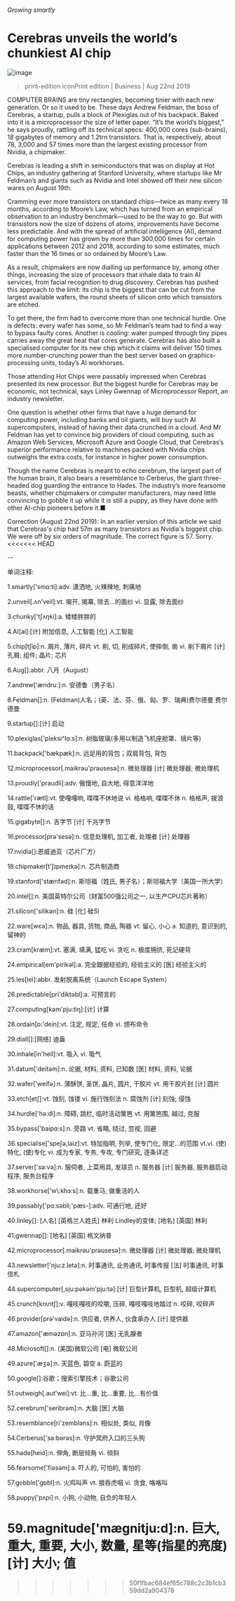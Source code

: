 ###### Growing smartly
# Cerebras unveils the world’s chunkiest AI chip 
![image](images/20190824_WBP501.jpg) 
> print-edition iconPrint edition | Business | Aug 22nd 2019 
COMPUTER BRAINS are tiny rectangles, becoming tinier with each new generation. Or so it used to be. These days Andrew Feldman, the boss of Cerebras, a startup, pulls a block of Plexiglas out of his backpack. Baked into it is a microprocessor the size of letter paper. “It’s the world’s biggest,” he says proudly, rattling off its technical specs: 400,000 cores (sub-brains), 18 gigabytes of memory and 1.2trn transistors. That is, respectively, about 78, 3,000 and 57 times more than the largest existing processor from Nvidia, a chipmaker. 
Cerebras is leading a shift in semiconductors that was on display at Hot Chips, an industry gathering at Stanford University, where startups like Mr Feldman’s and giants such as Nvidia and Intel showed off their new silicon wares on August 19th. 
Cramming ever more transistors on standard chips—twice as many every 18 months, according to Moore’s Law, which has turned from an empirical observation to an industry benchmark—used to be the way to go. But with transistors now the size of dozens of atoms, improvements have become less predictable. And with the spread of artificial intelligence (AI), demand for computing power has grown by more than 300,000 times for certain applications between 2012 and 2018, according to some estimates, much faster than the 16 times or so ordained by Moore’s Law. 
As a result, chipmakers are now dialling up performance by, among other things, increasing the size of processors that inhale data to train AI services, from facial recognition to drug discovery. Cerebras has pushed this approach to the limit: its chip is the biggest that can be cut from the largest available wafers, the round sheets of silicon onto which transistors are etched. 
To get there, the firm had to overcome more than one technical hurdle. One is defects: every wafer has some, so Mr Feldman’s team had to find a way to bypass faulty cores. Another is cooling: water pumped through tiny pipes carries away the great heat that cores generate. Cerebras has also built a specialised computer for its new chip which it claims will deliver 150 times more number-crunching power than the best server based on graphics-processing units, today’s AI workhorses. 
Those attending Hot Chips were passably impressed when Cerebras presented its new processor. But the biggest hurdle for Cerebras may be economic, not technical, says Linley Gwennap of Microprocessor Report, an industry newsletter. 
One question is whether other firms that have a huge demand for computing power, including banks and oil giants, will buy such AI supercomputers, instead of having their data crunched in a cloud. And Mr Feldman has yet to convince big providers of cloud computing, such as Amazon Web Services, Microsoft Azure and Google Cloud, that Cerebras’s superior performance relative to machines packed with Nvidia chips outweighs the extra costs, for instance in higher power consumption. 
Though the name Cerebras is meant to echo cerebrum, the largest part of the human brain, it also bears a resemblance to Cerberus, the giant three-headed dog guarding the entrance to Hades. The industry’s more fearsome beasts, whether chipmakers or computer manufacturers, may need little convincing to gobble it up while it is still a puppy, as they have done with other AI-chip pioneers before it.■ 
Correction (August 22nd 2019): In an earlier version of this article we said that Cerebras's chip had 57m as many transistors as Nvidia's biggest chip. We were off by six orders of magnitude. The correct figure is 57. Sorry. 
<<<<<<< HEAD
-- 
 单词注释:
1.smartly['smɑ:ti]:adv. 潇洒地, 火辣辣地, 刺痛地 
2.unveil[.ʌn'veil]:vt. 揭开, 揭幕, 除去...的面纱 vi. 显露, 除去面纱 
3.chunky['tʃʌŋki]:a. 矮矮胖胖的 
4.AI[ai]:[计] 附加信息, 人工智能 [化] 人工智能 
5.chip[tʃip]:n. 屑片, 薄片, 碎片 vt. 削, 切, 削成碎片, 使摔倒, 凿 vi. 削下屑片 [计] 孔屑; 组件; 晶片; 芯片 
6.Aug[]:abbr. 八月（August） 
7.andrew['ændru:]:n. 安德鲁（男子名） 
8.Feldman[]:n. (Feldman)人名；(英、法、芬、俄、匈、罗、瑞典)费尔德曼 费尔德曼 
9.startup[]:[计] 启动 
10.plexiglas['pleksi^lɑ:s]:n. 树脂玻璃(多用以制造飞机座舱罩、镜片等) 
11.backpack['bækpæk]:n. 远足用的背包；双肩背包, 背包 
12.microprocessor[.maikrәu'prәusesә]:n. 微处理器 [计] 微处理器; 微处理机 
13.proudly['praudli]:adv. 傲慢地, 自大地, 得意洋洋地 
14.rattle['rætl]:vt. 使嘎嘎响, 喋喋不休地说 vi. 格格响, 喋喋不休 n. 格格声, 拨浪鼓, 喋喋不休的话 
15.gigabyte[]:n. 吉字节 [计] 千兆字节 
16.processor[prә'sesә]:n. 信息处理机, 加工者, 处理者 [计] 处理器 
17.nvidia[]:恩威迪亚（芯片厂方） 
18.chipmaker[t'ʃɪpmeɪkə]:n. 芯片制造商 
19.stanford['stænfәd]:n. 斯坦福（姓氏, 男子名）；斯坦福大学（美国一所大学） 
20.intel[]:n. 美国英特尔公司（财富500强公司之一, 以生产CPU芯片著称） 
21.silicon['silikәn]:n. 硅 [化] 硅Si 
22.ware[wєә]:n. 物品, 器具, 货物, 商品, 陶器 vt. 留心, 小心 a. 知道的, 意识到的, 留神的 
23.cram[kræm]:vt. 塞满, 填满, 猛吃 vi. 贪吃 n. 极度拥挤, 死记硬背 
24.empirical[em'pirikәl]:a. 完全跟据经验的, 经验主义的 [医] 经验主义的 
25.les[lei]:abbr. 发射脱离系统（Launch Escape System） 
26.predictable[pri'diktәbl]:a. 可预言的 
27.computing[kәm'pju:tiŋ]:[计] 计算 
28.ordain[ɒ:'dein]:vt. 注定, 规定, 任命 vi. 颁布命令 
29.diall[]:[网络] 迪盎 
30.inhale[in'heil]:vt. 吸入 vi. 吸气 
31.datum['deitәm]:n. 论据, 材料, 资料, 已知数 [医] 材料, 资料, 论据 
32.wafer['weifә]:n. 薄酥饼, 圣饼, 晶片, 圆片, 干胶片 vt. 用干胶片封 [计] 圆片 
33.etch[etʃ]:vt. 蚀刻, 蚀镂 vi. 施行蚀刻法 n. 腐蚀剂 [计] 刻蚀; 侵蚀 
34.hurdle['hә:dl]:n. 障碍, 跳栏, 临时活动篱笆 vt. 用篱笆围, 越过, 克服 
35.bypass['baipɑ:s]:n. 旁路 vt. 省略, 绕过, 忽视, 回避 
36.specialise['speʃә,laiz]:vt. 特加指明, 列举, 使专门化, 限定...的范围 vt.vi. (使)特化, (使)专化 vi. 成为专家, 专务, 专攻, 专门研究, 逐条详述 
37.server['sә:vә]:n. 服伺者, 上菜用具, 发球员 n. 服务器 [计] 服务器, 服务器启动程序, 服务台程序 
38.workhorse['w\\:khɔ:s]:n. 载重马, 做重活的人 
39.passably['pɑ:sәbli;'pæs-]:adv. 可通行地, 还好 
40.linley[]: [人名] [英格兰人姓氏] 林利 Lindley的变体; [地名] [英国] 林利 
41.gwennap[]: [地名] [英国] 格文纳普 
42.microprocessor[.maikrәu'prәusesә]:n. 微处理器 [计] 微处理器; 微处理机 
43.newsletter['nju:z.letә]:n. 时事通讯, 业务通讯, 时事传报 [法] 时事通讯, 时事信札 
44.supercomputer[,sju:pәkәm'pju:tә]:[计] 巨型计算机, 巨型机, 超级计算机 
45.crunch[krʌntʃ]:v. 嘎吱嘎吱的咬嚼, 压碎, 嘎吱嘎吱地踏过 n. 咬碎, 咬碎声 
46.provider[prә'vaidә]:n. 供应者, 供养人, 伙食承办人 [计] 提供器 
47.amazon['æmәzɒn]:n. 亚马孙河 [医] 无乳腺者 
48.Microsoft[]:n. (美国)微软公司 [电] 微软公司 
49.azure['æʒә]:n. 天蓝色, 碧空 a. 蔚蓝的 
50.google[]:谷歌；搜索引擎技术；谷歌公司 
51.outweigh[.aut'wei]:vt. 比...重, 比...重要, 比...有价值 
52.cerebrum['seribrәm]:n. 大脑 [医] 大脑 
53.resemblance[ri'zemblәns]:n. 相似处, 类似, 肖像 
54.Cerberus['sә:bәrәs]:n. 守护冥府入口的三头狗 
55.hade[heid]:n. 伸角, 断层倾角 vi. 倾斜 
56.fearsome['fiәsәm]:a. 吓人的, 可怕的, 害怕的 
57.gobble['gɒbl]:n. 火鸡叫声 vt. 狼吞虎咽 vi. 贪食, 咯咯叫 
58.puppy['pʌpi]:n. 小狗, 小动物, 自负的年轻人 
59.magnitude['mægnitju:d]:n. 巨大, 重大, 重要, 大小, 数量, 星等(指星的亮度) [计] 大小; 值 
=======
>>>>>>> 50f1fbac684ef65c788c2c3b1cb359dd2a904378
